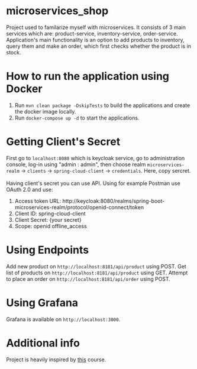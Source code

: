 # microservices_shop
Project used to familarize myself with microservices. It consists of 3 main services which are: product-service, inventory-service, order-service. 
Application's main functionality is an option to add products to inventory, query them and make an order, which first checks whether the product is in stock.

# How to run the application using Docker
1. Run `mvn clean package -DskipTests` to build the applications and create the docker image locally.
2. Run `docker-compose up -d` to start the applications.

# Getting Client's Secret
First go to `localhost:8080` which is keycloak service, go to administration console, log-in using "admin : admin", then choose 
realm `microservices-realm` -> `clients` -> `spring-cloud-client` -> `credentials`. Here, copy sercret. 
<br><br>
Having client's secret you can use API. Using for example Postman use OAuth 2.0 and use:
1. Access token URL: http://keycloak:8080/realms/spring-boot-microservices-realm/protocol/openid-connect/token
2. Client ID: spring-cloud-client
3. Client Secret: {your secret}
4. Scope: openid offline_access

# Using Endpoints
Add new product on `http://localhost:8181/api/product` using POST.
Get list of products on `http://localhost:8181/api/product` using GET.
Attempt to place an order on `http://localhost:8181/api/order` using POST.

# Using Grafana
Grafana is available on `http://localhost:3000`.

# Additional info
Project is heavily inspired by <a href="https://www.youtube.com/playlist?list=PLSVW22jAG8pBnhAdq9S8BpLnZ0_jVBj0c">this</a> course.
